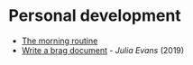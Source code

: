 # Personal development

* [The morning routine](https://medium.com/better-humans/this-morning-routine-will-save-you-20-hours-per-week-a05c68b8e73c)
* [Write a brag document](https://jvns.ca/blog/brag-documents/) - _Julia Evans_ \(2019\)
